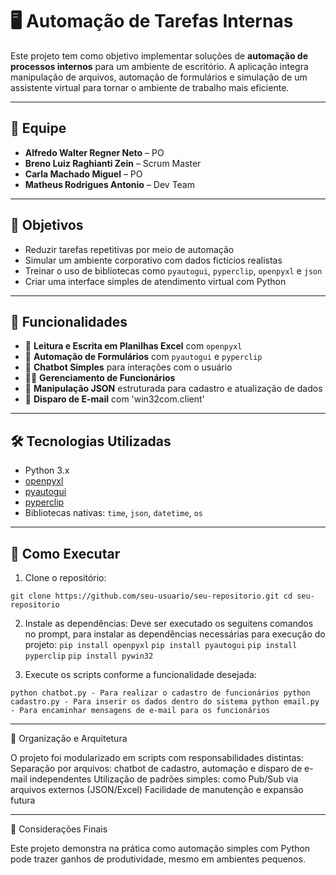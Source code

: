 # 🖥️ Automação de Tarefas Internas

Este projeto tem como objetivo implementar soluções de **automação de processos internos** para um ambiente de escritório. A aplicação integra manipulação de arquivos, automação de formulários e simulação de um assistente virtual para tornar o ambiente de trabalho mais eficiente.

---

## 👥 Equipe

- **Alfredo Walter Regner Neto** – PO  
- **Breno Luiz Raghianti Zein** – Scrum Master  
- **Carla Machado Miguel** – PO  
- **Matheus Rodrigues Antonio** – Dev Team  

---

## 🎯 Objetivos

- Reduzir tarefas repetitivas por meio de automação  
- Simular um ambiente corporativo com dados fictícios realistas  
- Treinar o uso de bibliotecas como `pyautogui`, `pyperclip`, `openpyxl` e `json`  
- Criar uma interface simples de atendimento virtual com Python  

---

## 🚀 Funcionalidades

- 📑 **Leitura e Escrita em Planilhas Excel** com `openpyxl`
- 🧠 **Automação de Formulários** com `pyautogui` e `pyperclip`
- 🤖 **Chatbot Simples** para interações com o usuário
- 👨‍💼 **Gerenciamento de Funcionários**
- 🧾 **Manipulação JSON** estruturada para cadastro e atualização de dados
- 📧 **Disparo de E-mail** com 'win32com.client'

---

## 🛠️ Tecnologias Utilizadas

- Python 3.x
- [openpyxl](https://pypi.org/project/openpyxl/)
- [pyautogui](https://pypi.org/project/PyAutoGUI/)
- [pyperclip](https://pypi.org/project/pyperclip/)
- Bibliotecas nativas: `time`, `json`, `datetime`, `os`

---

## 🔧 Como Executar

1. Clone o repositório:

  ``git clone https://github.com/seu-usuario/seu-repositorio.git
   cd seu-repositorio``

2. Instale as dependências:
Deve ser executado os seguitens comandos no prompt, para instalar as dependências necessárias para execução do projeto:
``pip install openpyxl``
``pip install pyautogui``
``pip install pyperclip``
``pip install pywin32``

5. Execute os scripts conforme a funcionalidade desejada:

``python chatbot.py - Para realizar o cadastro de funcionários
python cadastro.py - Para inserir os dados dentro do sistema
python email.py - Para encaminhar mensagens de e-mail para os funcionários``

---

🧩 Organização e Arquitetura

O projeto foi modularizado em scripts com responsabilidades distintas:
Separação por arquivos: chatbot de cadastro, automação e disparo de e-mail independentes
Utilização de padrões simples: como Pub/Sub via arquivos externos (JSON/Excel)
Facilidade de manutenção e expansão futura

---

📌 Considerações Finais

Este projeto demonstra na prática como automação simples com Python pode trazer ganhos de produtividade, mesmo em ambientes pequenos.
